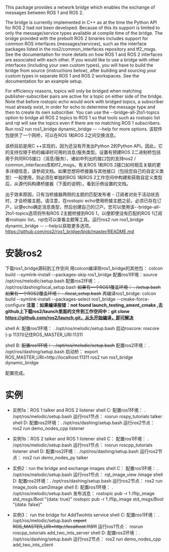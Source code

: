 This package provides a network bridge which enables the exchange of messages between ROS 1 and ROS 2.

The bridge is currently implemented in C++ as at the time the Python API for ROS 2 had not been developed. Because of this its support is limited to only the message/service types available at compile time of the bridge. The bridge provided with the prebuilt ROS 2 binaries includes support for common ROS interfaces (messages/services), such as the interface packages listed in the ros2/common_interfaces repository and tf2_msgs. See the documentation for more details on how ROS 1 and ROS 2 interfaces are associated with each other. If you would like to use a bridge with other interfaces (including your own custom types), you will have to build the bridge from source (instructions below), after building and sourcing your custom types in separate ROS 1 and ROS 2 workspaces. See the documentation for an example setup.

For efficiency reasons, topics will only be bridged when matching publisher-subscriber pairs are active for a topic on either side of the bridge. Note that before rostopic echo would work with bridged topics, a subscriber must already exist, in order for echo to determine the message type and then to create its own subscriber. You can use the --bridge-all-2to1-topics option to bridge all ROS 2 topics to ROS 1 so that tools such as rostopic list and rqt will see the topics even if there are no matching ROS 1 subscribers. Run ros2 run ros1_bridge dynamic_bridge -- --help for more options.
该软件包提供了一个网桥，可以在ROS 1和ROS 2之间交换消息。

该桥目前是用C ++实现的，因为还没有开发出Python 2的Python API。因此，它的支持仅限于桥的编译时可用的消息/服务类型。设置有预建ROS 2二进制桥包括用于共同ROS接口（消息/服务），诸如中列出的接口包的支持ros2 / common_interfaces库和tf2_msgs。有关ROS 1和ROS 2接口如何相互关联的更多详细信息，请参阅文档。如果您想将桥接器与其他接口（包括您自己的自定义类型）一起使用，则必须在单独的ROS 1和ROS 2工作空间中构建和获取自定义类型后，从源代码构建桥接器（下面的说明）。看到示例设置的文档。

出于效率原因，只有当桥接器两侧的主题的匹配发布者 - 订阅者对处于活动状态时，才会桥接主题。请注意，在rostopic echo使用桥接主题之前，必须已存在订户，以便echo确定消息类型，然后创建自己的订户。您可以使用该--bridge-all-2to1-topics选项将所有ROS 2主题桥接到ROS 1，以便即使没有匹配的ROS 1订阅者rostopic list，rqt也可以查看主题等工具。运行ros2 run ros1_bridge dynamic_bridge -- --help以获取更多选项。
https://github.com/ros2/ros1_bridge/blob/master/README.md

# 安装ros2
下载ros1_bridge源码到工作空间
用colcon编译除ros1_bridge的其他包：
colcon build --symlink-install --packages-skip ros1_bridge
配置ros1环境：source /opt/ros/melodic/setup.bash
配置ros2环境： . /opt/ros/dashing/local_setup.bash
~~如果有一个ROS1覆盖环境： . <install-space-to-ros1-overlay-ws>/setup.bash~~
~~如果有一个ROS2覆盖环境： . <install-space-to-ros2-overlay-ws>/local_setup.bash~~
再编译ros1_bridge: colcon build --symlink-install --packages-select ros1_bridge --cmake-force-configure
**注意：如果编译报错：not found launch_testing_ament_cmake ,去github上下载ros2/launch里面的文件到工作空间中：git clone https://github.com/ros2/launch.git，从头开始编译，即可解决**


shell A:
配置ros1环境： . /opt/ros/melodic/setup.bash
启动roscore: roscore (-p 11311)记住ROS_MASTER_URI:11311

shell B:
~~配置ros1环境： . /opt/ros/melodic/setup.bash~~
配置ros2环境： . /opt/ros/dashing/setup.bash
启动桥： export ROS_MASTER_URI=http://localhost:11311
       ros2 run ros1_bridge dynamic_bridge

配置完成。

# 实例
* 实例1a：ROS 1 talker and ROS 2 listener
shell C:
配置ros1环境： . /opt/ros/melodic/setup.bash
运行ros1节点： rosrun rospy_tutorials talker
shell D:
配置ros2环境：. /opt/ros/dashing/setup.bash
运行ros2节点： ros2 run demo_nodes_cpp listener

* 实例1b：ROS 2 talker and ROS 1 listener
shell C：
配置ros1环境： . /opt/ros/melodic/setup.bash
运行ros1节点： rosrun roscpp_tutorials listener
shell D:
配置ros2环境：. /opt/ros/dashing/setup.bash
运行ros2节点： ros2 run demo_nodes_py talker

* 实例2：run the bridge and exchange images
shell C：
配置ros1环境： . /opt/ros/melodic/setup.bash
运行ros1节点： rqt_image_view /image
shell D:
配置ros2环境：. /opt/ros/dashing/setup.bash
运行ros2节点： ros2 run image_tools cam2image
shell E:
配置ros1环境： . /opt/ros/melodic/setup.bash
发布消息： rostopic pub -r 1 /flip_image std_msgs/Bool "{data: true}"
         rostopic pub -r 1 /flip_image std_msgs/Bool "{data: false}"

* 实例3： run the bridge for AddTwoInts service
shell C:
配置ros1环境： . /opt/ros/melodic/setup.bash
~~export ROS_MASTER_URI=http://localhost:11311~~
运行ros1节点： rosrun roscpp_tutorials add_two_ints_server
shell D:
配置ros2环境：. /opt/ros/dashing/setup.bash
运行ros2节点： ros2 run demo_nodes_cpp add_two_ints_client


